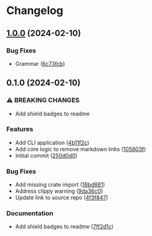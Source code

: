 # Changelog

## [1.0.0](https://github.com/GeckoEidechse/remove-markdown-links/compare/v0.1.0...v1.0.0) (2024-02-10)


### Bug Fixes

* Grammar ([6c73fcb](https://github.com/GeckoEidechse/remove-markdown-links/commit/6c73fcb5d612a6fe9edeefe10e0ccd6ce147c357))

## 0.1.0 (2024-02-10)


### ⚠ BREAKING CHANGES

* Add shield badges to readme

### Features

* Add CLI application ([4b11f2c](https://github.com/GeckoEidechse/remove-markdown-links/commit/4b11f2ce7c9fe48bb0ef0e47f2dafcc2077e283e))
* Add core logic to remove markdown links ([105803f](https://github.com/GeckoEidechse/remove-markdown-links/commit/105803ff5aed7031ed0e0dc1510e02cb2ccca09f))
* Initial commit ([250d0d0](https://github.com/GeckoEidechse/remove-markdown-links/commit/250d0d090539caafa8a1e0821823aa180cf38878))


### Bug Fixes

* Add missing crate import ([18bd881](https://github.com/GeckoEidechse/remove-markdown-links/commit/18bd88185b30ff66649e05af1bbffebdb9f4e50b))
* Address clippy warning ([9da36c0](https://github.com/GeckoEidechse/remove-markdown-links/commit/9da36c02f56ef93079bab29043720c978e85a9d3))
* Update link to source repo ([4f3f847](https://github.com/GeckoEidechse/remove-markdown-links/commit/4f3f847013fe6382a8a1e7113112b9719ab0a91f))


### Documentation

* Add shield badges to readme ([7ff2d1c](https://github.com/GeckoEidechse/remove-markdown-links/commit/7ff2d1cf8bc31e08c8d62bf7124b08c014045a11))
